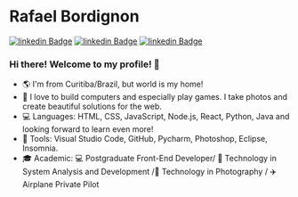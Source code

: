 # Rafael Bordignon

[![linkedin Badge](https://img.shields.io/badge/-LinkedIn-blue?style=flat-square&logo=Linkedin&logoColor=white&link=https://www.linkedin.com/in/rafael-bordignon/)](https://www.linkedin.com/in/rafael-bordignon-37621117b/)
[![linkedin Badge](https://img.shields.io/badge/-Youtube-c14438?style=flat-square&logo=YouTube&logoColor=white&link=https://www.youtube.com/channel/UCUQmzj6PHG2JYl2TZxSQHtw?view_as=subscriber)](http://www.youtube.com/c/orafasb)
[![linkedin Badge](https://img.shields.io/badge/-Instagram-purple?style=flat-square&logo=Instagram&logoColor=white&link=https://www.instagram.com/orafasb/)](https://www.instagram.com/orafasb/)

### Hi there! Welcome to my profile! 👋

- 🌎 I'm from Curitiba/Brazil, but world is my home!
- 💜 I love to build computers and especially play games. I take photos and create beautiful solutions for the web.
- 💻 Languages: HTML, CSS, JavaScript, Node.js, React, Python, Java and looking forward to learn even more!
- 🚀 Tools: Visual Studio Code, GitHub, Pycharm, Photoshop, Eclipse, Insomnia.
- 🎓 Academic: 💻 Postgraduate Front-End Developer/ 🤖 Technology in System Analysis and Development /📸 Technology in Photography / ✈️ Airplane Private Pilot


<!--
**orafasb/orafasb** is a ✨ _special_ ✨ repository because its `README.md` (this file) appears on your GitHub profile.

Here are some ideas to get you started:

- 🔭 I’m currently working on ...
- 🌱 I’m currently learning ...
- 👯 I’m looking to collaborate on ...
- 🤔 I’m looking for help with ...
- 💬 Ask me about ...
- 📫 How to reach me: ...
- 😄 Pronouns: ...
- ⚡ Fun fact: ...
-->
